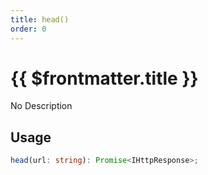 ```yaml
---
title: head()
order: 0
---
```


# {{ $frontmatter.title }}

No Description

## Usage

```ts
head(url: string): Promise<IHttpResponse>;
```
